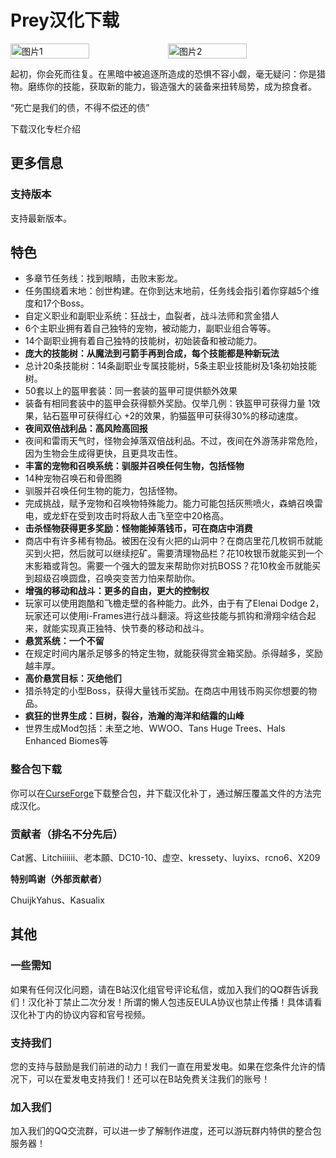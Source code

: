 <script setup>
import ButtonComponent from '../.vitepress/theme/components/ButtonComponent.vue'
</script>

# Prey汉化下载
<div style="display: flex">
  <img src="https://media.forgecdn.net/attachments/759/888/2023-11-15_22.png" style="width:50%" alt="图片1">
  <img src="https://media.forgecdn.net/attachments/759/935/2023-11-16_00.png" style="width:50%" alt="图片2">
</div>

起初，你会死而往复。在黑暗中被追逐所造成的恐惧不容小觑，毫无疑问：你是猎物。磨练你的技能，获取新的能力，锻造强大的装备来扭转局势，成为掠食者。

“死亡是我们的债，不得不偿还的债”

<div style="display: flex;">
  <ButtonComponent link="https://vmhanhuazu.lanzouy.com/s/prey-vmct">下载汉化</ButtonComponent>
  <ButtonComponent buttonClass='button2' link="https://b23.tv/iTdJxVX">专栏介绍</ButtonComponent>
</div>


## 更多信息
### 支持版本
支持最新版本。

## 特色
- 多章节任务线：找到眼睛，击败末影龙。
- 任务围绕着末地：创世构建。在你到达末地前，任务线会指引着你穿越5个维度和17个Boss。
- 自定义职业和副职业系统：狂战士，血裂者，战斗法师和赏金猎人
- 6个主职业拥有着自己独特的宠物，被动能力，副职业组合等等。
- 14个副职业拥有着自己独特的技能树，初始装备和被动能力。
- **庞大的技能树：从魔法到弓箭手再到合成，每个技能都是种新玩法**
- 总计20条技能树：14条副职业专属技能树，5条主职业技能树及1条初始技能树。
- 50套以上的盔甲套装：同一套装的盔甲可提供额外效果
- 装备有相同套装中的盔甲会获得额外奖励。仅举几例：铁盔甲可获得力量 1效果，钻石盔甲可获得红心 +2的效果，豹猫盔甲可获得30%的移动速度。
- **夜间双倍战利品：高风险高回报**
- 夜间和雷雨天气时，怪物会掉落双倍战利品。不过，夜间在外游荡非常危险，因为生物会生成得更快，且更具攻击性。
- **丰富的宠物和召唤系统：驯服并召唤任何生物，包括怪物**
- 14种宠物召唤石和骨图腾
- 驯服并召唤任何生物的能力，包括怪物。
- 完成挑战，赋予宠物和召唤物特殊能力。能力可能包括灰熊喷火，森蚺召唤雷电，或龙虾在受到攻击时将敌人击飞至空中20格高。
- **击杀怪物获得更多奖励：怪物能掉落钱币，可在商店中消费**
- 商店中有许多稀有物品。被困在没有火把的山洞中？在商店里花几枚铜币就能买到火把，然后就可以继续挖矿。需要清理物品栏？花10枚银币就能买到一个末影箱或背包。需要一个强大的盟友来帮助你对抗BOSS？花10枚金币就能买到超级召唤圆盘，召唤突变苦力怕来帮助你。
- **增强的移动和战斗：更多的自由，更大的控制权**
- 玩家可以使用跑酷和飞檐走壁的各种能力。此外，由于有了Elenai Dodge 2，玩家还可以使用i-Frames进行战斗翻滚。将这些技能与抓钩和滑翔伞结合起来，就能实现真正独特、快节奏的移动和战斗。
- **悬赏系统：一个不留**
- 在规定时间内屠杀足够多的特定生物，就能获得赏金箱奖励。杀得越多，奖励越丰厚。
- **高价悬赏目标：灭绝他们**
- 猎杀特定的小型Boss，获得大量钱币奖励。在商店中用钱币购买你想要的物品。
- **疯狂的世界生成：巨树，裂谷，浩瀚的海洋和结霜的山峰**
- 世界生成Mod包括：未至之地、WWOO、Tans Huge Trees、Hals Enhanced Biomes等

### 整合包下载
你可以在[CurseForge](https://www.curseforge.com/minecraft/modpacks/prey-beta)下载整合包，并下载汉化补丁，通过解压覆盖文件的方法完成汉化。

### 贡献者（排名不分先后）
Cat酱、Litchiiiiii、老本願、DC10-10、虚空、kressety、luyixs、rcno6、X209

**特别鸣谢（外部贡献者）**

ChuijkYahus、Kasualix

## 其他
### 一些需知
如果有任何汉化问题，请在B站汉化组官号评论私信，或加入我们的QQ群告诉我们！汉化补丁禁止二次分发！所谓的懒人包违反EULA协议也禁止传播！具体请看汉化补丁内的协议内容和官号视频。

### 支持我们
您的支持与鼓励是我们前进的动力！我们一直在用爱发电。如果在您条件允许的情况下，可以在爱发电支持我们！还可以在B站免费关注我们的账号！

### 加入我们
加入我们的QQ交流群，可以进一步了解制作进度，还可以游玩群内特供的整合包服务器！